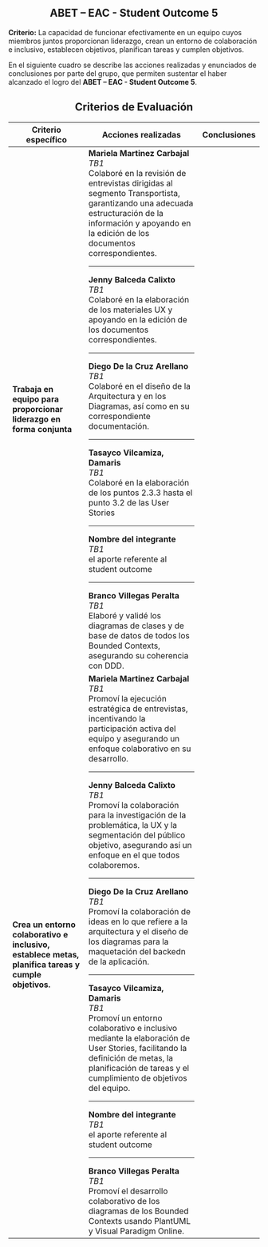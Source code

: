 <div align="center">

## ABET – EAC - Student Outcome 5
</div>

**Criterio:** La capacidad de funcionar efectivamente en un equipo cuyos miembros juntos proporcionan liderazgo, crean un entorno de colaboración e inclusivo, establecen objetivos, planifican tareas y cumplen objetivos. 
 
En el siguiente cuadro se describe las acciones realizadas y enunciados de conclusiones por parte del grupo, que permiten sustentar el haber alcanzado el logro del **ABET – EAC - Student Outcome 5**.

<div align="center">

<h2>Criterios de Evaluación</h2>

<table>
  <thead>
    <tr>
      <th>Criterio específico</th>
      <th>Acciones realizadas</th>
      <th>Conclusiones</th>
    </tr>
  </thead>
  <tbody>
    <tr>
      <td><strong>Trabaja en equipo para proporcionar liderazgo en forma conjunta</strong></td>
      <td>
        <div>
          <b>Mariela Martinez Carbajal</b> <br>
          <i>TB1</i> <br>
          Colaboré en la revisión de entrevistas dirigidas al segmento Transportista, garantizando una adecuada estructuración de la información y apoyando en la edición de los documentos correspondientes.
        </div>
        <hr>
        <div>
          <b>Jenny Balceda Calixto</b> <br>
          <i>TB1</i> <br>
          Colaboré en la elaboración de los materiales UX y apoyando en la edición de los documentos correspondientes.
        </div>
       <hr>
        <div>
          <b>Diego De la Cruz Arellano</b> <br>
          <i>TB1</i> <br>
          Colaboré en el diseño de la Arquitectura y en los Diagramas, así como en su correspondiente documentación.
        </div>
       <hr>
        <div>
          <b>Tasayco Vilcamiza, Damaris</b> <br>
          <i>TB1</i> <br>
          Colaboré en la elaboración de los puntos 2.3.3 hasta el punto 3.2 de las User Stories
        </div>
       <hr>
        <div>
          <b>Nombre del integrante</b> <br>
          <i>TB1</i> <br>
          el aporte referente al student outcome
        </div>
       <hr>
        <div>
          <b>Branco Villegas Peralta</b> <br>
          <i>TB1</i> <br>
          Elaboré y validé los diagramas de clases y de base de datos de todos los Bounded Contexts, asegurando su coherencia con DDD.
        </div>
      </td>
      <td></td>
    </tr>
   <tr>
      <td><strong>Crea un entorno colaborativo e inclusivo, establece metas, planifica tareas y cumple objetivos.</strong></td>
      <td>
        <div>
          <b>Mariela Martinez Carbajal</b> <br>
          <i>TB1</i> <br>
          Promoví la ejecución estratégica de entrevistas, incentivando la participación activa del equipo y asegurando un enfoque colaborativo en su desarrollo.
        </div>
        <hr>
        <div>
          <b>Jenny Balceda Calixto</b> <br>
          <i>TB1</i> <br>
          Promoví la colaboración para la investigación de la problemática, la UX y la segmentación del público objetivo, asegurando así un enfoque en el que todos colaboremos.
        </div>
       <hr>
        <div>
          <b>Diego De la Cruz Arellano</b> <br>
          <i>TB1</i> <br>
          Promoví la colaboración de ideas en lo que refiere a la arquitectura y el diseño de los diagramas para la maquetación del backedn de la aplicación.
        </div>
       <hr>
        <div>
          <b>Tasayco Vilcamiza, Damaris</b> <br>
          <i>TB1</i> <br>
          Promoví un entorno colaborativo e inclusivo mediante la elaboración de User Stories, facilitando la definición de metas, la planificación de tareas y el cumplimiento de objetivos del equipo.
        </div>
       <hr>
        <div>
          <b>Nombre del integrante</b> <br>
          <i>TB1</i> <br>
          el aporte referente al student outcome
        </div>
       <hr>
        <div>
          <b>Branco Villegas Peralta</b> <br>
          <i>TB1</i> <br>
          Promoví el desarrollo colaborativo de los diagramas de los Bounded Contexts usando PlantUML y Visual Paradigm Online.
        </div>
      </td>
      <td></td>
   </tr>
  </tbody>
</table>

</div>
